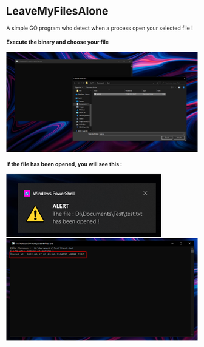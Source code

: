 # LeaveMyFilesAlone
A simple GO program who detect when a process open your selected file !
#### Execute the binary and choose your file <br />
![image info](img/Screenshot_57.png)

#### If the file has been opened, you will see this : <br />
![image info](img/Screenshot_2.png)
![image info](img/Screenshot_1.png)
